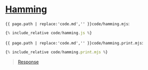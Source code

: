 # [Hamming](code.zip)

`{{ page.path | replace:'code.md','' }}code/hamming.mjs`:

```js
{% include_relative code/hamming.js %}
```

`{{ page.path | replace:'code.md','' }}code/hamming.print.mjs`:

```js
{% include_relative code/hamming.print.mjs %}
```

> [Response](response/hamming.js)
